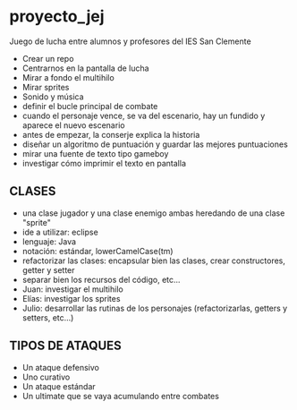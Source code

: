 # proyecto_jej
Juego de lucha entre alumnos y profesores del IES San Clemente

- Crear un repo
- Centrarnos en la pantalla de lucha
- Mirar a fondo el multihilo
- Mirar sprites
- Sonido y música
- definir el bucle principal de combate
- cuando el personaje vence, se va del escenario, hay un fundido y aparece el nuevo escenario
- antes de empezar, la conserje explica la historia
- diseñar un algoritmo de puntuación y guardar las mejores puntuaciones
- mirar una fuente de texto tipo gameboy
- investigar cómo imprimir el texto en pantalla



## CLASES
- una clase jugador y una clase enemigo ambas heredando de una clase "sprite"
- ide a utilizar: eclipse
- lenguaje: Java
- notación: estándar, lowerCamelCase(tm)
- refactorizar las clases: encapsular bien las clases, crear constructores, getter y setter
- separar bien los recursos del código, etc...
- Juan: investigar el multihilo
- Elías: investigar los sprites
- Julio: desarrollar las rutinas de los personajes (refactorizarlas, getters y setters, etc...)



## TIPOS DE ATAQUES
- Un ataque defensivo
- Uno curativo
- Un ataque estándar
- Un ultimate que se vaya acumulando entre combates
